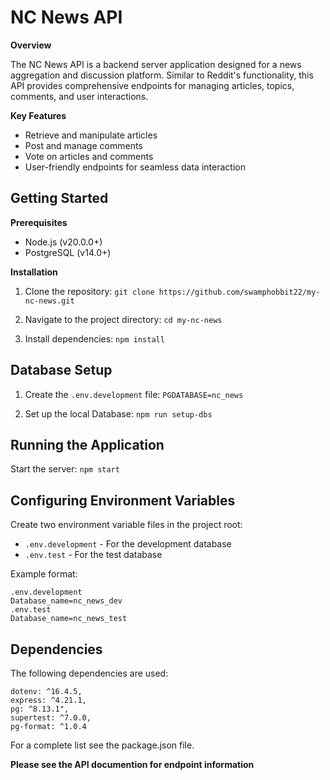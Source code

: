 # NC News API

**Overview**

The NC News API is a backend server application designed for a news aggregation and discussion platform. Similar to Reddit's functionality, this API provides comprehensive endpoints for managing articles, topics, comments, and user interactions.

**Key Features**

* Retrieve and manipulate articles
* Post and manage comments
* Vote on articles and comments
* User-friendly endpoints for seamless data interaction

## Getting Started

**Prerequisites**
* Node.js (v20.0.0+)
* PostgreSQL (v14.0+)


**Installation**
1. Clone the repository:
`git clone https://github.com/swamphobbit22/my-nc-news.git`

2. Navigate to the project directory:
`cd my-nc-news`

3. Install dependencies:
`npm install`

## Database Setup 
1. Create the `.env.development` file:
`PGDATABASE=nc_news`

2. Set up the local Database:
`npm run setup-dbs`

## Running the Application
Start the server:
`npm start`

## Configuring Environment Variables

Create two environment variable files in the project root:

* `.env.development` - For the development database
* `.env.test` - For the test database

Example format:


    .env.development
    Database_name=nc_news_dev
    .env.test
    Database_name=nc_news_test


## Dependencies

The following dependencies are used:

    dotenv: ^16.4.5,
    express: ^4.21.1,
    pg: ^8.13.1",
    supertest: ^7.0.0,
    pg-format: ^1.0.4

For a complete list see the package.json file.

**Please see the API documention for endpoint information**

